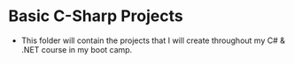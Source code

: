 # Basic C-Sharp Projects

* This folder will contain the projects that I will create throughout my C# & .NET course in my boot camp.
